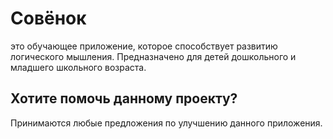 Совёнок
=============
это обучающее приложение, которое способствует развитию логического мышления.
Предназначено для детей дошкольного и младшего школьного возраста.


Хотите помочь данному проекту?
-------

Принимаются любые предложения по улучшению данного приложения.
